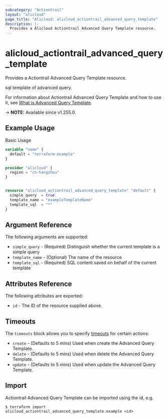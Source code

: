 ```yaml
---
subcategory: "Actiontrail"
layout: "alicloud"
page_title: "Alicloud: alicloud_actiontrail_advanced_query_template"
description: |-
  Provides a Alicloud Actiontrail Advanced Query Template resource.
---
```


# alicloud_actiontrail_advanced_query_template

Provides a Actiontrail Advanced Query Template resource.

sql template of advanced query.

For information about Actiontrail Advanced Query Template and how to use it, see [What is Advanced Query Template](https://next.api.alibabacloud.com/document/Actiontrail/2020-07-06/CreateAdvancedQueryTemplate).

-> **NOTE:** Available since v1.255.0.

## Example Usage

Basic Usage

```terraform
variable "name" {
  default = "terraform-example"
}

provider "alicloud" {
  region = "cn-hangzhou"
}


resource "alicloud_actiontrail_advanced_query_template" "default" {
  simple_query  = true
  template_name = "exampleTemplateName"
  template_sql  = "*"
}
```

## Argument Reference

The following arguments are supported:
* `simple_query` - (Required) Distinguish whether the current template is a simple query
* `template_name` - (Optional) The name of the resource
* `template_sql` - (Required) SQL content saved on behalf of the current template

## Attributes Reference

The following attributes are exported:
* `id` - The ID of the resource supplied above.

## Timeouts

The `timeouts` block allows you to specify [timeouts](https://developer.hashicorp.com/terraform/language/resources/syntax#operation-timeouts) for certain actions:
* `create` - (Defaults to 5 mins) Used when create the Advanced Query Template.
* `delete` - (Defaults to 5 mins) Used when delete the Advanced Query Template.
* `update` - (Defaults to 5 mins) Used when update the Advanced Query Template.

## Import

Actiontrail Advanced Query Template can be imported using the id, e.g.

```shell
$ terraform import alicloud_actiontrail_advanced_query_template.example <id>
```